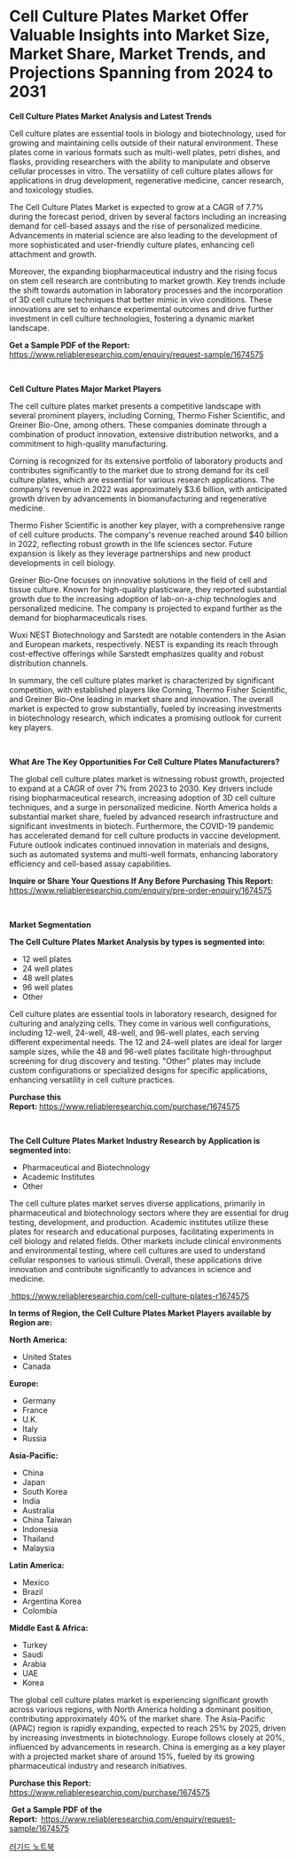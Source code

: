 <p><h1>Cell Culture Plates Market Offer Valuable Insights into Market Size, Market Share, Market Trends, and Projections Spanning from 2024 to 2031</h1></p><p><strong>Cell Culture Plates Market Analysis and Latest Trends</strong></p>
<p><p>Cell culture plates are essential tools in biology and biotechnology, used for growing and maintaining cells outside of their natural environment. These plates come in various formats such as multi-well plates, petri dishes, and flasks, providing researchers with the ability to manipulate and observe cellular processes in vitro. The versatility of cell culture plates allows for applications in drug development, regenerative medicine, cancer research, and toxicology studies.</p><p>The Cell Culture Plates Market is expected to grow at a CAGR of 7.7% during the forecast period, driven by several factors including an increasing demand for cell-based assays and the rise of personalized medicine. Advancements in material science are also leading to the development of more sophisticated and user-friendly culture plates, enhancing cell attachment and growth.</p><p>Moreover, the expanding biopharmaceutical industry and the rising focus on stem cell research are contributing to market growth. Key trends include the shift towards automation in laboratory processes and the incorporation of 3D cell culture techniques that better mimic in vivo conditions. These innovations are set to enhance experimental outcomes and drive further investment in cell culture technologies, fostering a dynamic market landscape.</p></p>
<p><strong>Get a Sample PDF of the Report:&nbsp;</strong> <a href="https://www.reliableresearchiq.com/enquiry/request-sample/1674575?utm_campaign=1102&utm_medium=2&utm_source=Github&utm_content=ia&utm_term=28122024&utm_id=cell-culture-plates">https://www.reliableresearchiq.com/enquiry/request-sample/1674575</a></p>
<p>&nbsp;</p>
<p><strong>Cell Culture Plates Major Market Players</strong></p>
<p><p>The cell culture plates market presents a competitive landscape with several prominent players, including Corning, Thermo Fisher Scientific, and Greiner Bio-One, among others. These companies dominate through a combination of product innovation, extensive distribution networks, and a commitment to high-quality manufacturing.</p><p>Corning is recognized for its extensive portfolio of laboratory products and contributes significantly to the market due to strong demand for its cell culture plates, which are essential for various research applications. The company's revenue in 2022 was approximately $3.6 billion, with anticipated growth driven by advancements in biomanufacturing and regenerative medicine.</p><p>Thermo Fisher Scientific is another key player, with a comprehensive range of cell culture products. The company's revenue reached around $40 billion in 2022, reflecting robust growth in the life sciences sector. Future expansion is likely as they leverage partnerships and new product developments in cell biology.</p><p>Greiner Bio-One focuses on innovative solutions in the field of cell and tissue culture. Known for high-quality plasticware, they reported substantial growth due to the increasing adoption of lab-on-a-chip technologies and personalized medicine. The company is projected to expand further as the demand for biopharmaceuticals rises.</p><p>Wuxi NEST Biotechnology and Sarstedt are notable contenders in the Asian and European markets, respectively. NEST is expanding its reach through cost-effective offerings while Sarstedt emphasizes quality and robust distribution channels.</p><p>In summary, the cell culture plates market is characterized by significant competition, with established players like Corning, Thermo Fisher Scientific, and Greiner Bio-One leading in market share and innovation. The overall market is expected to grow substantially, fueled by increasing investments in biotechnology research, which indicates a promising outlook for current key players.</p></p>
<p>&nbsp;</p>
<p><strong>What Are The Key Opportunities For Cell Culture Plates Manufacturers?</strong></p>
<p><p>The global cell culture plates market is witnessing robust growth, projected to expand at a CAGR of over 7% from 2023 to 2030. Key drivers include rising biopharmaceutical research, increasing adoption of 3D cell culture techniques, and a surge in personalized medicine. North America holds a substantial market share, fueled by advanced research infrastructure and significant investments in biotech. Furthermore, the COVID-19 pandemic has accelerated demand for cell culture products in vaccine development. Future outlook indicates continued innovation in materials and designs, such as automated systems and multi-well formats, enhancing laboratory efficiency and cell-based assay capabilities.</p></p>
<p><strong>Inquire or Share Your Questions If Any Before Purchasing This Report:</strong> <a href="https://www.reliableresearchiq.com/enquiry/pre-order-enquiry/1674575?utm_campaign=1102&utm_medium=2&utm_source=Github&utm_content=ia&utm_term=28122024&utm_id=cell-culture-plates">https://www.reliableresearchiq.com/enquiry/pre-order-enquiry/1674575</a></p>
<p>&nbsp;</p>
<p><strong>Market Segmentation</strong></p>
<p><strong>The Cell Culture Plates Market Analysis by types is segmented into:</strong></p>
<p><ul><li>12 well plates</li><li>24 well plates</li><li>48 well plates</li><li>96 well plates</li><li>Other</li></ul></p>
<p><p>Cell culture plates are essential tools in laboratory research, designed for culturing and analyzing cells. They come in various well configurations, including 12-well, 24-well, 48-well, and 96-well plates, each serving different experimental needs. The 12 and 24-well plates are ideal for larger sample sizes, while the 48 and 96-well plates facilitate high-throughput screening for drug discovery and testing. "Other" plates may include custom configurations or specialized designs for specific applications, enhancing versatility in cell culture practices.</p></p>
<p><strong>Purchase this Report:&nbsp;</strong><a href="https://www.reliableresearchiq.com/purchase/1674575?utm_campaign=1102&utm_medium=2&utm_source=Github&utm_content=ia&utm_term=28122024&utm_id=cell-culture-plates">https://www.reliableresearchiq.com/purchase/1674575</a></p>
<p>&nbsp;</p>
<p><strong>The Cell Culture Plates Market Industry Research by Application is segmented into:</strong></p>
<p><ul><li>Pharmaceutical and Biotechnology</li><li>Academic Institutes</li><li>Other</li></ul></p>
<p><p>The cell culture plates market serves diverse applications, primarily in pharmaceutical and biotechnology sectors where they are essential for drug testing, development, and production. Academic institutes utilize these plates for research and educational purposes, facilitating experiments in cell biology and related fields. Other markets include clinical environments and environmental testing, where cell cultures are used to understand cellular responses to various stimuli. Overall, these applications drive innovation and contribute significantly to advances in science and medicine.</p></p>
<p><a href="https://www.reliableresearchiq.com/cell-culture-plates-r1674575?utm_campaign=1102&utm_medium=2&utm_source=Github&utm_content=ia&utm_term=28122024&utm_id=cell-culture-plates">&nbsp;https://www.reliableresearchiq.com/cell-culture-plates-r1674575</a></p>
<p><strong>In terms of Region, the Cell Culture Plates Market Players available by Region are:</strong></p>
<p>
    <p> <strong> North America: </strong>
        <ul>
            <li>United States</li>
            <li>Canada</li>
        </ul>
        </p> 
    <p> <strong> Europe: </strong>
        <ul>
            <li>Germany</li>
            <li>France</li>
            <li>U.K.</li>
            <li>Italy</li>
            <li>Russia</li>
        </ul>
        </p> 
    <p> <strong> Asia-Pacific: </strong>
        <ul>
            <li>China</li>
            <li>Japan</li>
            <li>South Korea</li>
            <li>India</li>
            <li>Australia</li>
            <li>China Taiwan</li>
            <li>Indonesia</li>
            <li>Thailand</li>
            <li>Malaysia</li>
        </ul>
        </p> 
    <p> <strong> Latin America: </strong>
        <ul>
            <li>Mexico</li>
            <li>Brazil</li>
            <li>Argentina Korea</li>
            <li>Colombia</li>
        </ul>
        </p> 
    <p> <strong> Middle East & Africa: </strong>
        <ul>
            <li>Turkey</li>
            <li>Saudi</li>
            <li>Arabia</li>
            <li>UAE</li>
            <li>Korea</li>
        </ul>
    </p>
    </p>
<p><p>The global cell culture plates market is experiencing significant growth across various regions, with North America holding a dominant position, contributing approximately 40% of the market share. The Asia-Pacific (APAC) region is rapidly expanding, expected to reach 25% by 2025, driven by increasing investments in biotechnology. Europe follows closely at 20%, influenced by advancements in research. China is emerging as a key player with a projected market share of around 15%, fueled by its growing pharmaceutical industry and research initiatives.</p></p>
<p><strong>Purchase this Report: </strong><a href="https://www.reliableresearchiq.com/purchase/1674575?utm_campaign=1102&utm_medium=2&utm_source=Github&utm_content=ia&utm_term=28122024&utm_id=cell-culture-plates">https://www.reliableresearchiq.com/purchase/1674575</a></p>
<p>&nbsp;<strong>Get a Sample PDF of the Report:&nbsp;&nbsp;</strong><a href="https://www.reliableresearchiq.com/enquiry/request-sample/1674575?utm_campaign=1102&utm_medium=2&utm_source=Github&utm_content=ia&utm_term=28122024&utm_id=cell-culture-plates">https://www.reliableresearchiq.com/enquiry/request-sample/1674575</a></p>
<p><strong></strong></p>
<p><p><a href="https://github.com/laholand/Market-Research-Report-List-6/blob/main/713176529106.md?utm_campaign=1102&utm_medium=2&utm_source=Github&utm_content=ia&utm_term=28122024&utm_id=cell-culture-plates">러기드 노트북</a></p></p>